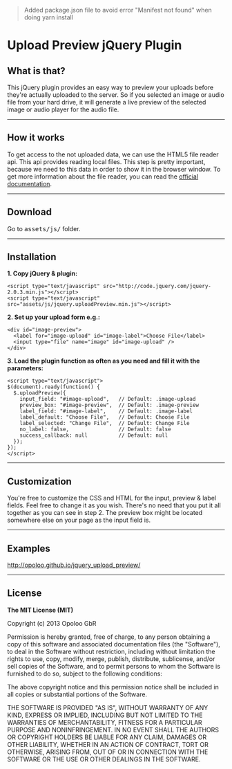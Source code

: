 > Added package.json file to avoid error "Manifest not found" when doing yarn install

# Upload Preview jQuery Plugin

## What is that?

This jQuery plugin provides an easy way to preview your uploads before they're actually uploaded to the server. So if you selected an image or audio file from your hard drive, it will generate a live preview of the selected image or audio player for the audio file.

***

## How it works

To get access to the not uploaded data, we can use the HTML5 file reader api. This api provides reading local files. This step is pretty important, because we need to this data in order to show it in the browser window. To get more information about the file reader, you can read the [official documentation](http://www.w3.org/TR/FileAPI/).

***

## Download

Go to <tt>assets/js/</tt> folder.

***

## Installation

**1. Copy jQuery & plugin:**

    <script type="text/javascript" src="http://code.jquery.com/jquery-2.0.3.min.js"></script>
    <script type="text/javascript" src="assets/js/jquery.uploadPreview.min.js"></script>

**2. Set up your upload form e.g.:**

    <div id="image-preview">
      <label for="image-upload" id="image-label">Choose File</label>
      <input type="file" name="image" id="image-upload" />
    </div>

**3. Load the plugin function as often as you need and fill it with the parameters:**

    <script type="text/javascript">
    $(document).ready(function() {
      $.uploadPreview({
        input_field: "#image-upload",   // Default: .image-upload
        preview_box: "#image-preview",  // Default: .image-preview
        label_field: "#image-label",    // Default: .image-label
        label_default: "Choose File",   // Default: Choose File
        label_selected: "Change File",  // Default: Change File
        no_label: false,                // Default: false
        success_callback: null          // Default: null
      });
    });
    </script>

***

## Customization

You're free to customize the CSS and HTML for the input, preview & label fields. Feel free to change it as you wish. There's no need that you put it all together as you can see in step 2. The preview box might be located somewhere else on your page as the input field is.

***

## Examples

http://opoloo.github.io/jquery_upload_preview/

***

## License

**The MIT License (MIT)**

Copyright (c) 2013 Opoloo GbR

Permission is hereby granted, free of charge, to any person obtaining a copy
of this software and associated documentation files (the "Software"), to deal
in the Software without restriction, including without limitation the rights
to use, copy, modify, merge, publish, distribute, sublicense, and/or sell
copies of the Software, and to permit persons to whom the Software is
furnished to do so, subject to the following conditions:

The above copyright notice and this permission notice shall be included in
all copies or substantial portions of the Software.

THE SOFTWARE IS PROVIDED "AS IS", WITHOUT WARRANTY OF ANY KIND, EXPRESS OR
IMPLIED, INCLUDING BUT NOT LIMITED TO THE WARRANTIES OF MERCHANTABILITY,
FITNESS FOR A PARTICULAR PURPOSE AND NONINFRINGEMENT. IN NO EVENT SHALL THE
AUTHORS OR COPYRIGHT HOLDERS BE LIABLE FOR ANY CLAIM, DAMAGES OR OTHER
LIABILITY, WHETHER IN AN ACTION OF CONTRACT, TORT OR OTHERWISE, ARISING FROM,
OUT OF OR IN CONNECTION WITH THE SOFTWARE OR THE USE OR OTHER DEALINGS IN
THE SOFTWARE.
